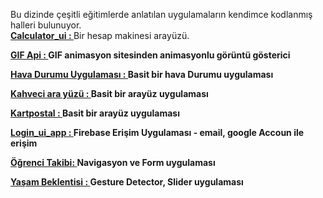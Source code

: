 Bu dizinde çeşitli eğitimlerde anlatılan uygulamaların kendimce kodlanmış halleri bulunuyor.<BR>
<B>[Calculator_ui : ](https://github.com/VedatBiner/flutter-codes/tree/master/calculator_ui)</B>Bir hesap makinesi arayüzü.<BR>

<B>[GIF Api : ](https://github.com/VedatBiner/flutter-codes/tree/master/gif_api)GIF animasyon sitesinden animasyonlu görüntü gösterici</B><BR>

<B>[Hava Durumu Uygulaması : ](https://github.com/VedatBiner/flutter-codes/tree/master/havadurumu)Basit bir hava Durumu uygulaması</B><BR>

<B>[Kahveci ara yüzü : ](https://github.com/VedatBiner/flutter-codes/tree/master/kahveci)Basit bir arayüz uygulaması</B><BR>

<B>[Kartpostal : ](https://github.com/VedatBiner/flutter-codes/tree/master/karpostal)Basit bir arayüz uygulaması</B><BR>

<B>[Login_ui_app : ](https://github.com/VedatBiner/flutter-codes/tree/master/login_ui_app)Firebase Erişim Uygulaması - email, google Accoun ile erişim</B><BR>

<B>[Öğrenci Takibi: ](https://github.com/VedatBiner/flutter-codes/tree/master/ogrenci_takip)Navigasyon ve Form uygulaması</B>
<BR>

<B>[Yaşam Beklentisi : ](https://github.com/VedatBiner/flutter-codes/tree/master/yasam_beklentisi)Gesture Detector, Slider uygulaması</B>
<BR>

